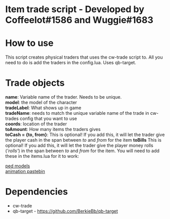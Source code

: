 # Item trade script - Developed by Coffeelot#1586 and Wuggie#1683

# How to use
This script creates physical traders that uses the cw-trade script to. All you need to do is add the traders in the config.lua. Uses qb-target.

# Trade objects
**name**: Variable name of the trader. Needs to be unique. \
**model**: the model of the character\
**tradeLabel**: What shows up in game\
**tradeName**: needs to match the unique variable name of the trade in cw-trades config that you want to use\
**coords**: location of the trader\
**toAmount**: How many items the traders gives\
**toCash = {to, from}**: This is optional! If you add this, it will let the trader give the player cash in the span between *to* and *from* for the item
**toBills** This is optional! If you add this, it will let the trader give the player money rolls (*'rolls'*) in the span between *to* and *from* for the item. You will need to add these in the items.lua for it to work:

[ped models](https://docs.fivem.net/docs/game-references/ped-models/#scenario-male)\
[animation pastebin](https://pastebin.com/6mrYTdQv)


# Dependencies
* cw-trade
* qb-target - https://github.com/BerkieBb/qb-target

